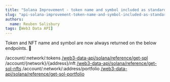 ```yaml
---
title: "Solana Improvement - token name and symbol included as standard"
slug: "api-solana-improvement-token-name-and-symbol-included-as-standard"
authors:
  name: Reuben Salisbury
tags: [Web3 Data API]
---
```


Token and NFT name and symbol are now always returned on the below endpoints. 🎉

<!-- truncate -->

/account/:network/:tokens [/web3-data-api/solana/reference/get-spl](/web3-data-api/solana/reference/get-spl)
/account/{network}/{address}/nft [/web3-data-api/solana/reference/get-sol-nfts](/web3-data-api/solana/reference/get-sol-nfts)
/account/:network/:address/portfolio [/web3-data-api/solana/reference/get-sol-portfolio](/web3-data-api/solana/reference/get-sol-portfolio)
